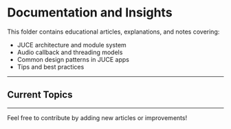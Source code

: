 # Documentation and Insights

This folder contains educational articles, explanations, and notes covering:

- JUCE architecture and module system
- Audio callback and threading models
- Common design patterns in JUCE apps
- Tips and best practices

---

## Current Topics

---

Feel free to contribute by adding new articles or improvements!
